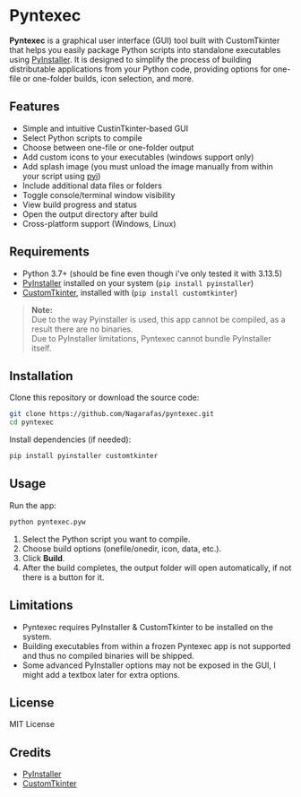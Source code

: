 # Pyntexec

**Pyntexec** is a graphical user interface (GUI) tool built with CustomTkinter that helps you easily package Python scripts into standalone executables using [PyInstaller](https://pyinstaller.org/). It is designed to simplify the process of building distributable applications from your Python code, providing options for one-file or one-folder builds, icon selection, and more.

## Features

- Simple and intuitive CustinTkinter-based GUI
- Select Python scripts to compile
- Choose between one-file or one-folder output
- Add custom icons to your executables (windows support only)
- Add splash image (you must unload the image manually from within your script using [pyi](https://pypi.org/project/pyi/))
- Include additional data files or folders
- Toggle console/terminal window visibility
- View build progress and status
- Open the output directory after build
- Cross-platform support (Windows, Linux)

## Requirements

- Python 3.7+ (should be fine even though i've only tested it with 3.13.5)
- [PyInstaller](https://pyinstaller.org/) installed on your system (`pip install pyinstaller`)
- [CustomTkinter](https://customtkinter.tomschimansky.com/), installed with (`pip install customtkinter`)

> **Note:**  
> Due to the way Pyinstaller is used, this app cannot be compiled, as a result there are no binaries.  
> Due to PyInstaller limitations, Pyntexec cannot bundle PyInstaller itself.

## Installation

Clone this repository or download the source code:

```sh
git clone https://github.com/Nagarafas/pyntexec.git
cd pyntexec
```

Install dependencies (if needed):

```sh
pip install pyinstaller customtkinter
```

## Usage

Run the app:

```sh
python pyntexec.pyw
```

1. Select the Python script you want to compile.
2. Choose build options (onefile/onedir, icon, data, etc.).
3. Click **Build**.
4. After the build completes, the output folder will open automatically, if not there is a button for it.

## Limitations

- Pyntexec requires PyInstaller & CustomTkinter to be installed on the system.
- Building executables from within a frozen Pyntexec app is not supported and thus no compiled binaries will be shipped.
- Some advanced PyInstaller options may not be exposed in the GUI, I might add a textbox later for extra options.

## License

MIT License

## Credits

- [PyInstaller](https://pyinstaller.org/)
- [CustomTkinter](https://customtkinter.tomschimansky.com/)